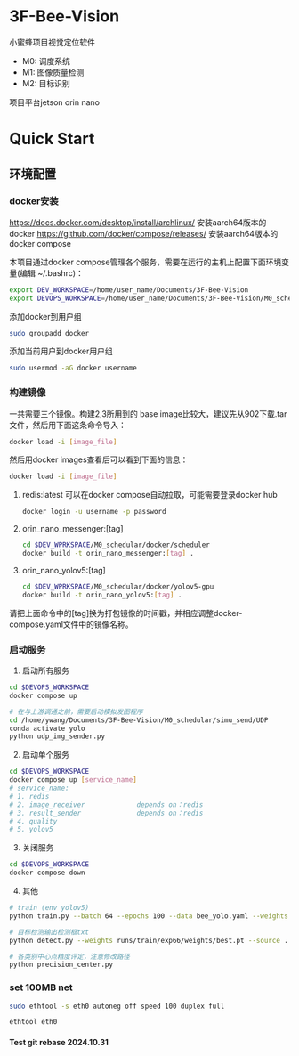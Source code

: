 # 3F-Bee-Vision
小蜜蜂项目视觉定位软件
* M0: 调度系统
* M1: 图像质量检测
* M2: 目标识别

项目平台jetson orin nano

# Quick Start
## 环境配置
### docker安装
https://docs.docker.com/desktop/install/archlinux/
安装aarch64版本的docker
https://github.com/docker/compose/releases/ 安装aarch64版本的docker compose

本项目通过docker compose管理各个服务，需要在运行的主机上配置下面环境变量(编辑 ~/.bashrc)：
```bash
export DEV_WORKSPACE=/home/user_name/Documents/3F-Bee-Vision
export DEVOPS_WORKSPACE=/home/user_name/Documents/3F-Bee-Vision/M0_schedular/docker/compose
```
添加docker到用户组
```bash
sudo groupadd docker
```
添加当前用户到docker用户组
```bash
sudo usermod -aG docker username
```
### 构建镜像
一共需要三个镜像。构建2,3所用到的 base image比较大，建议先从902下载.tar文件，然后用下面这条命令导入：

   ```bash
   docker load -i [image_file]
   ```
然后用docker images查看后可以看到下面的信息：
   ```bash
   docker load -i [image_file]
   ```

1. redis:latest 
   可以在docker compose自动拉取，可能需要登录docker hub
   ```bash
   docker login -u username -p password
   ```
2. orin_nano_messenger:[tag]
   ```bash
   cd $DEV_WPRKSPACE/M0_schedular/docker/scheduler
   docker build -t orin_nano_messenger:[tag] .
   ```
3. orin_nano_yolov5:[tag]
   ```bash
   cd $DEV_WPRKSPACE/M0_schedular/docker/yolov5-gpu
   docker build -t orin_nano_yolov5:[tag] .
   ```
请把上面命令中的[tag]换为打包镜像的时间戳，并相应调整docker-compose.yaml文件中的镜像名称。

### 启动服务

1. 启动所有服务
```bash
cd $DEVOPS_WORKSPACE
docker compose up

# 在与上游调通之前，需要启动模拟发图程序
cd /home/ywang/Documents/3F-Bee-Vision/M0_schedular/simu_send/UDP
conda activate yolo
python udp_img_sender.py
```

2. 启动单个服务

```bash
cd $DEVOPS_WORKSPACE
docker compose up [service_name]
# service_name:
# 1. redis                      
# 2. image_receiver             depends on：redis
# 3. result_sender              depends on：redis
# 4. quality                    
# 5. yolov5
```

3. 关闭服务

```bash
cd $DEVOPS_WORKSPACE
docker compose down
```

4. 其他
```bash
# train (env yolov5)
python train.py --batch 64 --epochs 100 --data bee_yolo.yaml --weights yolov5s.pt

# 目标检测输出检测框txt
python detect.py --weights runs/train/exp66/weights/best.pt --source ../datasets/bee_yolo/images/test2017/ --device 0 --save-txt

# 各类别中心点精度评定，注意修改路径
python precision_center.py
```

### set 100MB net
```bash
sudo ethtool -s eth0 autoneg off speed 100 duplex full

ethtool eth0
```


#### Test git rebase 2024.10.31
